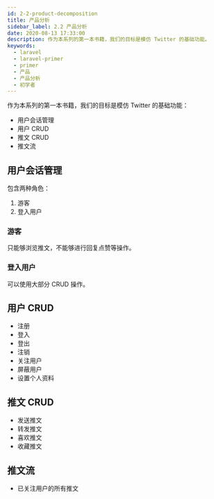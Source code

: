 ```yaml
---
id: 2-2-product-decomposition
title: 产品分析
sidebar_label: 2.2 产品分析
date: 2020-08-13 17:33:00
description: 作为本系列的第一本书籍，我们的目标是模仿 Twitter 的基础功能。
keywords:
  - laravel
  - laravel-primer
  - primer
  - 产品
  - 产品分析
  - 初学者
---
```


作为本系列的第一本书籍，我们的目标是模仿 Twitter 的基础功能：

* 用户会话管理
* 用户 CRUD
* 推文 CRUD
* 推文流

## 用户会话管理

包含两种角色：

1. 游客
2. 登入用户

### 游客

只能够浏览推文，不能够进行回复点赞等操作。

### 登入用户

可以使用大部分 CRUD 操作。

## 用户 CRUD

* 注册
* 登入
* 登出
* 注销
* 关注用户
* 屏蔽用户
* 设置个人资料

## 推文 CRUD

* 发送推文
* 转发推文
* 喜欢推文
* 收藏推文

## 推文流

* 已关注用户的所有推文